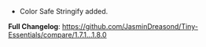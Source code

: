 - Color Safe Stringify added.

**Full Changelog**: https://github.com/JasminDreasond/Tiny-Essentials/compare/1.7.1...1.8.0